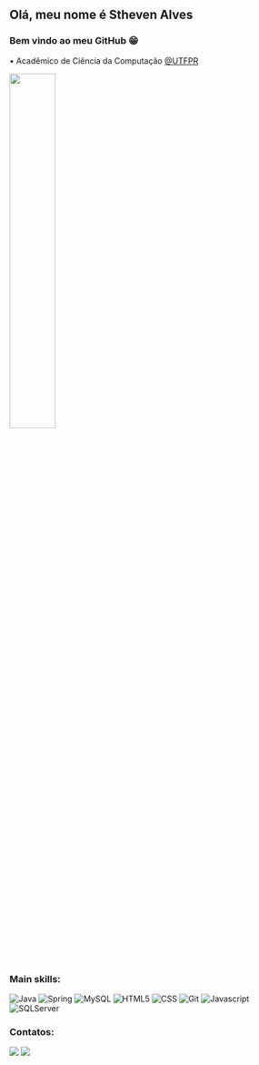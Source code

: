  ## Olá, meu nome é Stheven Alves
 ### Bem vindo ao meu GitHub 😁
 • Acadêmico de Ciência da Computação <a href="https://portal.utfpr.edu.br/" target="_blank">@UTFPR</a>

 <img width=40% align="center" src="https://github-readme-stats.vercel.app/api/top-langs/?username=sthevenalves&layout=compact&theme=dracula"/>
 
 ### Main skills:
 ![Java](https://img.shields.io/badge/Java-ED8B00?style=for-the-badge&logo=openjdk&logoColor=white)
 ![Spring](https://img.shields.io/badge/Spring-6DB33F.svg?style=for-the-badge&logo=Spring&logoColor=white)
 ![MySQL](https://img.shields.io/badge/MySQL-4479A1.svg?style=for-the-badge&logo=MySQL&logoColor=white)
 ![HTML5](https://img.shields.io/badge/HTML5-E34F26?style=for-the-badge&logo=html5&logoColor=white)
 ![CSS](https://img.shields.io/badge/CSS3-1572B6?style=for-the-badge&logo=css3&logoColor=white)
 ![Git](https://img.shields.io/badge/Git-E34F26?style=for-the-badge&logo=git&logoColor=white)
 ![Javascript](https://img.shields.io/badge/JavaScript-F7DF1E.svg?style=for-the-badge&logo=JavaScript&logoColor=black)
 ![SQLServer](https://img.shields.io/badge/Microsoft%20SQL%20Server-CC2927.svg?style=for-the-badge&logo=Microsoft-SQL-Server&logoColor=white)
 

### Contatos:
<div>
 <a href = "mailto:sthevenalvess@gmail.com"><img src="https://img.shields.io/badge/-Gmail-%23333?style=for-the-badge&logo=gmail&logoColor=white" target="_blank"></a>
 <a href="https://www.linkedin.com/in/stheven-alves-a77160221/" target="_blank"><img src="https://img.shields.io/badge/-LinkedIn-%230077B5?style=for-the-badge&logo=linkedin&logoColor=white" target="_blank"></a> 
</div>
